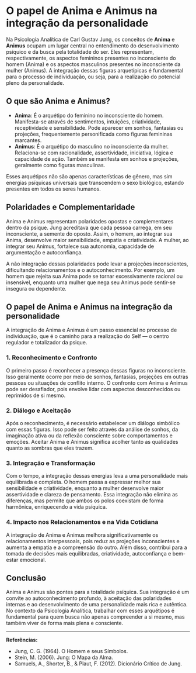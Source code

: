 # O papel de Anima e Animus na integração da personalidade

Na Psicologia Analítica de Carl Gustav Jung, os conceitos de **Anima** e **Animus** ocupam um lugar central no entendimento do desenvolvimento psíquico e da busca pela totalidade do ser. Eles representam, respectivamente, os aspectos femininos presentes no inconsciente do homem (Anima) e os aspectos masculinos presentes no inconsciente da mulher (Animus). A integração dessas figuras arquetípicas é fundamental para o processo de individuação, ou seja, para a realização do potencial pleno da personalidade.

## O que são Anima e Animus?

- **Anima**: É o arquétipo do feminino no inconsciente do homem. Manifesta-se através de sentimentos, intuições, criatividade, receptividade e sensibilidade. Pode aparecer em sonhos, fantasias ou projeções, frequentemente personificada como figuras femininas marcantes.
- **Animus**: É o arquétipo do masculino no inconsciente da mulher. Relaciona-se com racionalidade, assertividade, iniciativa, lógica e capacidade de ação. Também se manifesta em sonhos e projeções, geralmente como figuras masculinas.

Esses arquétipos não são apenas características de gênero, mas sim energias psíquicas universais que transcendem o sexo biológico, estando presentes em todos os seres humanos.

## Polaridades e Complementaridade

Anima e Animus representam polaridades opostas e complementares dentro da psique. Jung acreditava que cada pessoa carrega, em seu inconsciente, a semente do oposto. Assim, o homem, ao integrar sua Anima, desenvolve maior sensibilidade, empatia e criatividade. A mulher, ao integrar seu Animus, fortalece sua autonomia, capacidade de argumentação e autoconfiança.

A não integração dessas polaridades pode levar a projeções inconscientes, dificultando relacionamentos e o autoconhecimento. Por exemplo, um homem que rejeita sua Anima pode se tornar excessivamente racional ou insensível, enquanto uma mulher que nega seu Animus pode sentir-se insegura ou dependente.

## O papel de Anima e Animus na integração da personalidade

A integração de Anima e Animus é um passo essencial no processo de individuação, que é o caminho para a realização do Self — o centro regulador e totalizador da psique.

### 1. **Reconhecimento e Confronto**

O primeiro passo é reconhecer a presença dessas figuras no inconsciente. Isso geralmente ocorre por meio de sonhos, fantasias, projeções em outras pessoas ou situações de conflito interno. O confronto com Anima e Animus pode ser desafiador, pois envolve lidar com aspectos desconhecidos ou reprimidos de si mesmo.

### 2. **Diálogo e Aceitação**

Após o reconhecimento, é necessário estabelecer um diálogo simbólico com essas figuras. Isso pode ser feito através da análise de sonhos, da imaginação ativa ou da reflexão consciente sobre comportamentos e emoções. Aceitar Anima e Animus significa acolher tanto as qualidades quanto as sombras que eles trazem.

### 3. **Integração e Transformação**

Com o tempo, a integração dessas energias leva a uma personalidade mais equilibrada e completa. O homem passa a expressar melhor sua sensibilidade e criatividade, enquanto a mulher desenvolve maior assertividade e clareza de pensamento. Essa integração não elimina as diferenças, mas permite que ambos os polos coexistam de forma harmônica, enriquecendo a vida psíquica.

### 4. **Impacto nos Relacionamentos e na Vida Cotidiana**

A integração de Anima e Animus melhora significativamente os relacionamentos interpessoais, pois reduz as projeções inconscientes e aumenta a empatia e a compreensão do outro. Além disso, contribui para a tomada de decisões mais equilibradas, criatividade, autoconfiança e bem-estar emocional.

## Conclusão

Anima e Animus são pontes para a totalidade psíquica. Sua integração é um convite ao autoconhecimento profundo, à aceitação das polaridades internas e ao desenvolvimento de uma personalidade mais rica e autêntica. No contexto da Psicologia Analítica, trabalhar com esses arquétipos é fundamental para quem busca não apenas compreender a si mesmo, mas também viver de forma mais plena e consciente.

---

**Referências:**
- Jung, C. G. (1964). O Homem e seus Símbolos.
- Stein, M. (2006). Jung: O Mapa da Alma.
- Samuels, A., Shorter, B., & Plaut, F. (2012). Dicionário Crítico de Jung.